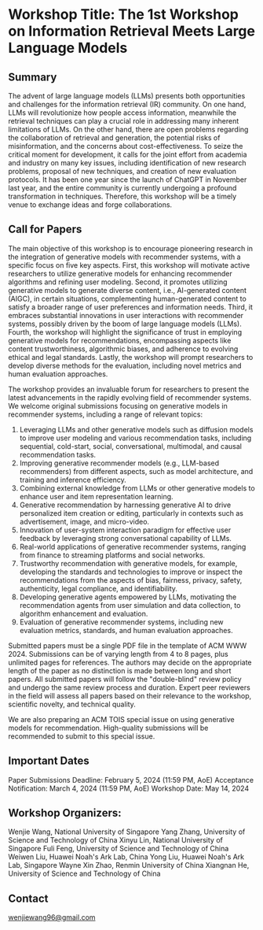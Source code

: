 # Workshop Title: The 1st Workshop on Information Retrieval Meets Large Language Models

## Summary

The advent of large language models (LLMs) presents both opportunities and challenges for the information retrieval (IR) community. On one hand, LLMs will revolutionize how people access information, meanwhile the retrieval techniques can play a crucial role in addressing many inherent limitations of LLMs. On the other hand, there are open problems regarding the collaboration of retrieval and generation, the potential risks of misinformation, and the concerns about cost-effectiveness. To seize the critical moment for development, it calls for the joint effort from academia and industry on many key issues, including identification of new research problems, proposal of new techniques, and creation of new evaluation protocols. It has been one year since the launch of ChatGPT in November last year, and the entire community is currently undergoing a profound transformation in techniques. Therefore, this workshop will be a timely venue to exchange ideas and forge collaborations.


## Call for Papers

The main objective of this workshop is to encourage pioneering research in the integration of generative models with recommender systems, with a specific focus on five key aspects. First, this workshop will motivate active researchers to utilize generative models for enhancing recommender algorithms and refining user modeling. Second, it promotes utilizing generative models to generate diverse content, i.e., AI-generated content (AIGC), in certain situations, complementing human-generated content to satisfy a broader range of user preferences and information needs. Third, it embraces substantial innovations in user interactions with recommender systems, possibly driven by the boom of large language models (LLMs). Fourth, the workshop will highlight the significance of trust in employing generative models for recommendations, encompassing aspects like content trustworthiness, algorithmic biases, and adherence to evolving ethical and legal standards. Lastly, the workshop will prompt researchers to develop diverse methods for the evaluation, including novel metrics and human evaluation approaches.

The workshop provides an invaluable forum for researchers to present the latest advancements in the rapidly evolving field of recommender systems. We welcome original submissions focusing on generative models in recommender systems, including a range of relevant topics:

1) Leveraging LLMs and other generative models such as diffusion models to improve user modeling and various recommendation tasks, including sequential, cold-start, social, conversational, multimodal, and causal recommendation tasks.
2) Improving generative recommender models (e.g., LLM-based recommenders) from different aspects, such as model architecture, and training and inference efficiency.
3) Combining external knowledge from LLMs or other generative models to enhance user and item representation learning.
4) Generative recommendation by harnessing generative AI to drive personalized item creation or editing, particularly in contexts such as advertisement, image, and micro-video.
5) Innovation of user-system interaction paradigm for effective user feedback by leveraging strong conversational capability of LLMs.
6) Real-world applications of generative recommender systems, ranging from finance to streaming platforms and social networks.
7) Trustworthy recommendation with generative models, for example, developing the standards and technologies to improve or inspect the recommendations from the aspects of bias, fairness, privacy, safety, authenticity, legal compliance, and identifiability.
8) Developing generative agents empowered by LLMs, motivating the recommendation agents from user simulation and data collection, to algorithm enhancement and evaluation.
9) Evaluation of generative recommender systems, including new evaluation metrics, standards, and human evaluation approaches.

Submitted papers must be a single PDF file in the template of ACM WWW 2024. Submissions can be of varying length from 4 to 8 pages, plus unlimited pages for references. The authors may decide on the appropriate length of the paper as no distinction is made between long and short papers. All submitted papers will follow the "double-blind" review policy and undergo the same review process and duration. Expert peer reviewers in the field will assess all papers based on their relevance to the workshop, scientific novelty, and technical quality.

We are also preparing an ACM TOIS special issue on using generative models for recommendation. High-quality submissions will be recommended to submit to this special issue.


## Important Dates

Paper Submissions Deadline: February 5, 2024 (11:59 PM, AoE)
Acceptance Notification: March 4, 2024 (11:59 PM, AoE)
Workshop Date: May 14, 2024

## Workshop Organizers:

Wenjie Wang, National University of Singapore
Yang Zhang, University of Science and Technology of China
Xinyu Lin, National University of Singapore
Fuli Feng, University of Science and Technology of China
Weiwen Liu, Huawei Noah's Ark Lab, China
Yong Liu, Huawei Noah's Ark Lab, Singapore
Wayne Xin Zhao, Renmin University of China
Xiangnan He, University of Science and Technology of China


## Contact

wenjiewang96@gmail.com



